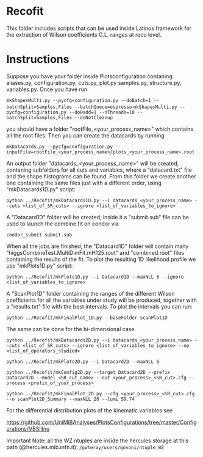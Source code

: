 # Recofit

This folder includes scripts that can be used inside Latinos framework for the extraction of Wilson coefficients C.L. ranges at reco level.

# Instructions

Suppose you have your folder inside Plotsconfiguration contaning: aliases.py, configuration.py, cuts.py, plot.py samples.py, structure.py, variables.py. Once you have run 

`mkShapesMulti.py --pycfg=configuration.py --doBatch=1 --batchSplit=Samples,Files --batchQueue=espresso`
`mkShapesMulti.py --pycfg=configuration.py --doHadd=1 --nThreads=10 --batchSplit=Samples,Files --doNotCleanup`

you should have a folder "rootFile_<your_process_name>" which contains all the root files. Then you can create the datacards by running

`mkDatacards.py --pycfg=configuration.py --inputFile=rootFile_<your_process_name>/plots_<your_process_name>.root`

An output folder "datacards_<your_process_name>" will be created, contaning subfolders for all cuts and variables, where a "datacard.txt" file and the shape histograms can be found. 
From this folder we create another one containing the same files just with a different order, using "mkDatacards1D.py" script:

`python ../Recofit/mkDatacards1D.py --i datacards_<your_process_name> --cuts <list_of_SR_cuts> --ignore <list_of_variables_to_ignore>`

A "Datacard1D" folder will be created, inside it a "submit.sub" file can be used to launch the combine fit on condor via

`condor_submit submit.sub`

When all the jobs are finished, the "Datacard1D" folder will contain many "higgsCombineTest.MultiDimFit.mH125.root" and "combined.root" files containing the results of the fit. To plot the resulting 1D likelihood profile we use "mkPlots1D.py" script:

`python ../Recofit/mkPlots1D.py --i Datacard1D --maxNLL 5 --ignore <list_of_variables_to_ignore>`

A "ScanPlot1D" folder containing the ranges of the different Wilson coefficients for all the variables under study will be produced, together with a "results.txt" file with the best intervals.
To plot the intervals you can run:

`python ../Recofit/mkFinalPlot_1D.py --baseFolder scanPlot1D`


The same can be done for the bi-dimensional case.

`python ../Recofit/mkDatacards2D.py --i datacards_<your_process_name> --cuts <list_of_SR_cuts> --ignore <list_of_variables_to_ignore> --op <list_of_operators_studied>`

`python ../Recofit/mkPlots2D.py --i Datacard2D --maxNLL 5`

`python ../Recofit/mkConfig2D.py --target Datacard2D --prefix Datacard2D --model <SR_cut_name> --out <your_process>_<SR_cut>.cfg --process <prefix_of_your_process>`

`python ../Recofit/mkFinalPlot_2D.py --cfg <your_process>_<SR_cut>.cfg --o scanPlot2D_Summary --maxNLL 20 --lumi 59.74`

For the differential distribution plots of the kinematic variables see 

https://github.com/UniMiBAnalyses/PlotsConfigurations/tree/master/Configurations/VBSlllnu

Important Note: all the WZ ntuples are inside the hercules storage at this path (<username>@hercules.mib.infn.it):
`/gwteray/users/govoni/ntuple_WZ`

